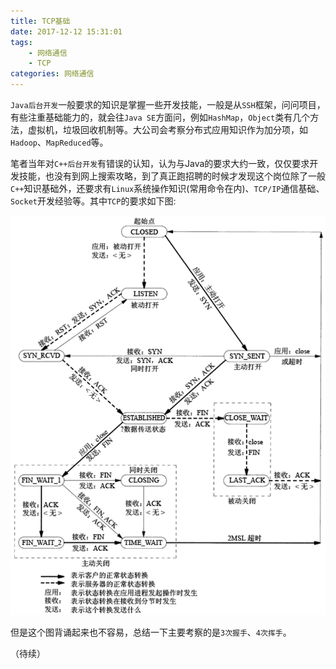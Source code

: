 ```yaml
---
title: TCP基础
date: 2017-12-12 15:31:01
tags:
	- 网络通信
	- TCP
categories: 网络通信
---
```


`Java后台开发`一般要求的知识是掌握一些开发技能，一般是从`SSH`框架，问问项目，有些注重基础能力的，就会往`Java SE`方面问，例如`HashMap`，`Object`类有几个方法，虚拟机，垃圾回收机制等。大公司会考察分布式应用知识作为加分项，如`Hadoop`、`MapReduced`等。

笔者当年对`C++后台开发`有错误的认知，认为与Java的要求大约一致，仅仅要求开发技能，也没有到网上搜索攻略，到了真正跑招聘的时候才发现这个岗位除了一般`C++`知识基础外，还要求有`Linux`系统操作知识(常用命令在内)、`TCP/IP`通信基础、`Socket`开发经验等。其中`TCP`的要求如下图:

![](TCP基础/o_tcpsm.jpg)

但是这个图背诵起来也不容易，总结一下主要考察的是`3次握手`、`4次挥手`。

（待续）